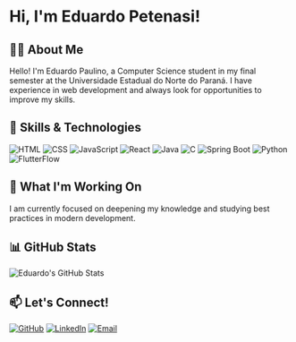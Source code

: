 # Hi, I'm Eduardo Petenasi!

## 👨‍💻 About Me
Hello! I'm Eduardo Paulino, a Computer Science student in my final semester at the Universidade Estadual do Norte do Paraná. I have experience in web development and always look for opportunities to improve my skills.

## 🚀 Skills & Technologies
![HTML](https://img.shields.io/badge/HTML5-E34F26?style=for-the-badge&logo=html5&logoColor=white)
![CSS](https://img.shields.io/badge/CSS3-1572B6?style=for-the-badge&logo=css3&logoColor=white)
![JavaScript](https://img.shields.io/badge/JavaScript-F7DF1E?style=for-the-badge&logo=javascript&logoColor=black)
![React](https://img.shields.io/badge/React-61DAFB?style=for-the-badge&logo=react&logoColor=white)
![Java](https://img.shields.io/badge/Java-007396?style=for-the-badge&logo=java&logoColor=white)
![C](https://img.shields.io/badge/C-00599C?style=for-the-badge&logo=c&logoColor=white)
![Spring Boot](https://img.shields.io/badge/Spring%20Boot-6DB33F?style=for-the-badge&logo=springboot&logoColor=white)
![Python](https://img.shields.io/badge/Python-3776AB?style=for-the-badge&logo=python&logoColor=white)
![FlutterFlow](https://img.shields.io/badge/FlutterFlow-02569B?style=for-the-badge&logo=flutter&logoColor=white)

## 🔭 What I'm Working On
I am currently focused on deepening my knowledge and studying best practices in modern development.

## 📊 GitHub Stats
![Eduardo's GitHub Stats](https://github-readme-stats.vercel.app/api?username=Sussego&show_icons=true&theme=dark)

## 📫 Let's Connect!
[![GitHub](https://img.shields.io/badge/GitHub-181717?style=for-the-badge&logo=github&logoColor=white)](https://github.com/Sussego)
[![LinkedIn](https://img.shields.io/badge/LinkedIn-0A66C2?style=for-the-badge&logo=linkedin&logoColor=white)](https://linkedin.com/in/eduardo-paulino-sussego)
[![Email](https://img.shields.io/badge/Email-D14836?style=for-the-badge&logo=gmail&logoColor=white)](mailto:eduardopetenasi@gmail.com)

<!--
**Sussego/Sussego** is a ✨ _special_ ✨ repository because its `README.md` (this file) appears on your GitHub profile.

Here are some ideas to get you started:

- 🔭 I’m currently working on ...
- 🌱 I’m currently learning ...
- 👯 I’m looking to collaborate on ...
- 🤔 I’m looking for help with ...
- 💬 Ask me about ...
- 📫 How to reach me: ...
- 😄 Pronouns: ...
- ⚡ Fun fact: ...
-->
